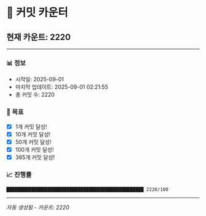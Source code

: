 # 🔢 커밋 카운터

## 현재 카운트: 2220

---

### 📊 정보
- 시작일: 2025-09-01
- 마지막 업데이트: 2025-09-01 02:21:55
- 총 커밋 수: 2220

### 🎯 목표
- [x] 1개 커밋 달성!
- [x] 10개 커밋 달성!
- [x] 50개 커밋 달성!
- [x] 100개 커밋 달성!
- [x] 365개 커밋 달성!

### 📈 진행률
```
██████████████████████████████████████████████████ 2220/100
```

---
*자동 생성됨 - 카운트: 2220*

